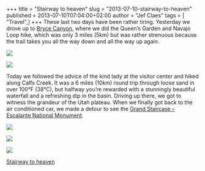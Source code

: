 +++
title = "Stairway to heaven"
slug = "2013-07-10-stairway-to-heaven"
published = 2013-07-10T07:04:00+02:00
author = "Jef Claes"
tags = [ "Travel",]
+++
These last two days have been rather tiring. Yesterday we drove up to
[Bryce
Canyon](https://en.wikipedia.org/wiki/Bryce_Canyon_National_Park), where
we did the Queen’s Garden and Navajo Loop hike, which was only 3 miles
(5km) but was rather strenuous because the trail takes you all the way
down and all the way up again.

  

[![](../images/thumbnails/2013-07-10-stairway-to-heaven-blog1.jpg)](../images/2013-07-10-stairway-to-heaven-blog1.jpg)

  

[![](../images/thumbnails/2013-07-10-stairway-to-heaven-blog4.jpg)](../images/2013-07-10-stairway-to-heaven-blog4.jpg)

  

Today we followed the advice of the kind lady at the visitor center and
hiked along Calfs Creek. It was a 6 miles (10km) round trip through
loose sand in over 100°F (38°C), but halfway you’re rewarded with a
stunningly beautiful waterfall and a refreshing dip in the basin.
Driving up there, we got to witness the grandeur of the Utah plateau.
When we finally got back to the air conditioned car, we made a detour to
see the [Grand Staircase – Escalante National
Monument](http://en.wikipedia.org/wiki/Grand_Staircase-Escalante_National_Monument).

  

[![](../images/thumbnails/2013-07-10-stairway-to-heaven-blog2.jpg)](../images/2013-07-10-stairway-to-heaven-blog2.jpg)

  

[![](../images/thumbnails/2013-07-10-stairway-to-heaven-blog3.jpg)](../images/2013-07-10-stairway-to-heaven-blog3.jpg)

  

[![](../images/thumbnails/2013-07-10-stairway-to-heaven-blog5.jpg)](../images/2013-07-10-stairway-to-heaven-blog5.jpg)

  

[Stairway to heaven](http://www.youtube.com/watch?v=8pPvNqOb6RA)
